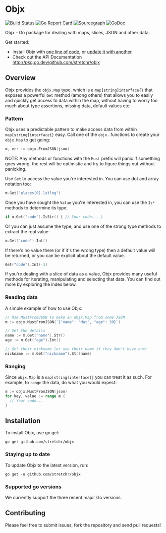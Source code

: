 # Objx
[![Build Status](https://travis-ci.org/stretchr/objx.svg?branch=master)](https://travis-ci.org/stretchr/objx)
[![Go Report Card](https://goreportcard.com/badge/github.com/stretchr/objx)](https://goreportcard.com/report/github.com/stretchr/objx)
[![Sourcegraph](https://sourcegraph.com/github.com/stretchr/objx/-/badge.svg)](https://sourcegraph.com/github.com/stretchr/objx)
[![GoDoc](https://pkg.go.dev/badge/github.com/stretchr/objx?utm_source=godoc)](https://pkg.go.dev/github.com/stretchr/objx)

Objx - Go package for dealing with maps, slices, JSON and other data.

Get started:

- Install Objx with [one line of code](#installation), or [update it with another](#staying-up-to-date)
- Check out the API Documentation http://pkg.go.dev/github.com/stretchr/objx

## Overview
Objx provides the `objx.Map` type, which is a `map[string]interface{}` that exposes a powerful `Get` method (among others) that allows you to easily and quickly get access to data within the map, without having to worry too much about type assertions, missing data, default values etc.

### Pattern
Objx uses a predictable pattern to make access data from within `map[string]interface{}` easy. Call one of the `objx.` functions to create your `objx.Map` to get going:

```go
m, err := objx.FromJSON(json)
```

NOTE: Any methods or functions with the `Must` prefix will panic if something goes wrong, the rest will be optimistic and try to figure things out without panicking.

Use `Get` to access the value you're interested in.  You can use dot and array
notation too:

```go
m.Get("places[0].latlng")
```

Once you have sought the `Value` you're interested in, you can use the `Is*` methods to determine its type.

```go
if m.Get("code").IsStr() { // Your code... }
```

Or you can just assume the type, and use one of the strong type methods to extract the real value:

```go
m.Get("code").Int()
```

If there's no value there (or if it's the wrong type) then a default value will be returned, or you can be explicit about the default value.

```go
Get("code").Int(-1)
```
If you're dealing with a slice of data as a value, Objx provides many useful methods for iterating, manipulating and selecting that data.  You can find out more by exploring the index below.

### Reading data
A simple example of how to use Objx:

```go
// Use MustFromJSON to make an objx.Map from some JSON
m := objx.MustFromJSON(`{"name": "Mat", "age": 30}`)

// Get the details
name := m.Get("name").Str()
age := m.Get("age").Int()

// Get their nickname (or use their name if they don't have one)
nickname := m.Get("nickname").Str(name)
```

### Ranging
Since `objx.Map` is a `map[string]interface{}` you can treat it as such.  For example, to `range` the data, do what you would expect:

```go
m := objx.MustFromJSON(json)
for key, value := range m {
  // Your code...
}
```

## Installation
To install Objx, use go get:

    go get github.com/stretchr/objx

### Staying up to date
To update Objx to the latest version, run:

    go get -u github.com/stretchr/objx

### Supported go versions
We currently support the three recent major Go versions.

## Contributing
Please feel free to submit issues, fork the repository and send pull requests!
